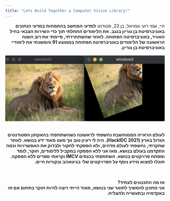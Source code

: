 ```yaml
---
title: "Lets Build Together a Computer Vision Library!"
---
```


<div dir="rtl">
היי, שמי רועי אמויאל, בן 23, סטודנט <b>למדעי המחשב בהתמחות במדעי הנתונים<b> באוניברסיטת בן גוריון בנגב. את הלימודים התחלתי תוך כדי השירות הצבאי בחיל האוויר, באוניברסיטה הפתוחה. לאחר שהשתחררתי, סיימתי את רוב השנה הראשונה של הלימודים באוניברסיטה הפתוחה בממוצע 91 והמשכתי את לימודיי באוניברסיטת בן גוריון.
<br><br><b>

<img src='lions1.jpeg' alt='missing' />
<br><br>

לעולם הראייה הממוחשבת נחשפתי לראשונה כשהשתתפתי <b>בהאקתון הסטודנטים הגדול בארץ<b> 
(HackIDC 2021).
היה לי רעיון טוב אך מעט מאוד ידע בנושא. לאחר שחקרתי, נחשפתי לעולם מדהים, ולא הפסקתי לחקור ולבדוק את האפשרויות וכמה התקדמנו בעולם בנושא. 
מאז אני ללא הפסקה במקביל ללימודים, חוקר, לומד ומפתח פרויקטים בנושא. השתתפתי בכנסים 
IMCV
וקראתי ספרים ללא הפסקה. תוכלו למצוא מידע נוסף על הפרויקטים שלי בגיטאהב ובקורות חיים.

<br><br>
אז מה התכנונים לעתיד? <br>
אני מתכנן להמשיך לתואר שני בנושא, מאוד הייתי רוצה להיות חוקר בתחום אם זה באקדמיה ובתעשייה ולהצליח. <br>
